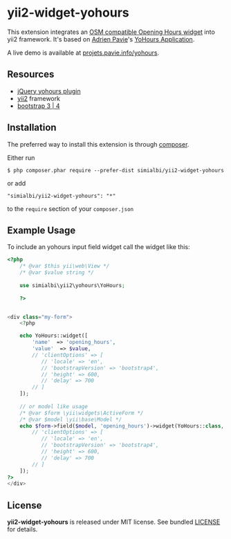 # yii2-widget-yohours

This extension integrates an [OSM compatible Opening Hours widget](https://wiki.openstreetmap.org/wiki/Key:opening_hours)
into yii2 framework. It's based on [Adrien Pavie](https://github.com/PanierAvide)'s 
[YoHours Application](http://projets.pavie.info/yohours/).

A live demo is available at [projets.pavie.info/yohours](http://projets.pavie.info/yohours/).

## Resources
 * [jQuery yohours plugin](https://github.com/simialbi/jquery-yohours)
 * [yii2](https://github.com/yiisoft/yii2) framework
 * [bootstrap 3 | 4](https://getbootstrap.com)

## Installation 

The preferred way to install this extension is through [composer](http://getcomposer.org/download/).

Either run

```
$ php composer.phar require --prefer-dist simialbi/yii2-widget-yohours
```

or add 

```
"simialbi/yii2-widget-yohours": "*"
```

to the ```require``` section of your `composer.json`

## Example Usage

To include an yohours input field widget call the widget like this:

````php
<?php
    /* @var $this yii\web\View */
    /* @var $value string */
    
    use simialbi\yii2\yohours\YoHours;
    
    ?>


<div class="my-form">
    <?php

    echo YoHours::widget([
        'name'  => 'opening_hours',
        'value'  => $value,
        // 'clientOptions' => [
           // 'locale' => 'en',
           // 'bootstrapVersion' => 'bootstrap4',
           // 'height' => 600,
           // 'delay' => 700
        // ]
    ]);
    
    // or model like usage
    /* @var $form \yii\widgets\ActiveForm */
    /* @var $model \yii\base\Model */
    echo $form->field($model, 'opening_hours')->widget(YoHours::class, [
        // 'clientOptions' => [
           // 'locale' => 'en',
           // 'bootstrapVersion' => 'bootstrap4',
           // 'height' => 600,
           // 'delay' => 700
        // ]
    ]);
?>
</div>

````

## License

**yii2-widget-yohours** is released under MIT license. See bundled [LICENSE](LICENSE) for details.
